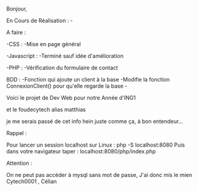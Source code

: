 Bonjour,

En Cours de Réalisation :
    -

A faire :

-CSS :
    -Mise en page général

-Javascript :
    -Terminé sauf idée d'amélioration
    
-PHP :
    -Vérification du formulaire de contact

BDD : 
    -Fonction qui ajoute un client à la base
    -Modifie la fonction ConnexionClient() pour qu'elle regarde la base
    -

Voici le projet de Dev Web pour notre Année d'ING1

et le foudecytech alias matthias

je me serais passé de cet info hein juste comme ça, à bon entendeur...


Rappel :

Pour lancer un session localhost sur Linux : php -S localhost:8080
Puis dans votre navigateur taper : localhost:8080/php/index.php

Attention :

On ne peut pas accéder à mysql sans mot de passe, J'ai donc mis le mien
Cytech0001 , Célian